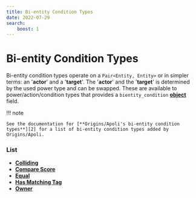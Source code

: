 ```yaml
---
title: Bi-entity Condition Types
date: 2022-07-29
search:
    boost: 1
---
```


#   Bi-entity Condition Types

Bi-entity condition types operate on a `Pair<Entity, Entity>` or in simpler terms: an '**actor**' and a '**target**'. The '**actor**' and the '**target**' is determined by the used power type and can be swapped. These are available to power/action/condition types that provides a `bientity_condition` [**object**][1] field.

!!! note

    See the documentation for [**Origins/Apoli's bi-entity condition types**][2] for a list of bi-entity condition types added by Origins/Apoli.


### List

* [**Colliding**](bientity_condition_types/colliding.md)
* [**Compare Score**](bientity_condition_types/compare_score.md)
* [**Equal**](bientity_condition_types/equal.md)
* [**Has Matching Tag**](bientity_condition_types/has_matching_tag.md)
* [**Owner**](bientity_condition_types/owner.md)



[1]: https://origins.readthedocs.io/en/latest/types/data_types/object
[2]: https://origins.readthedocs.io/en/latest/types/bientity_condition_types
